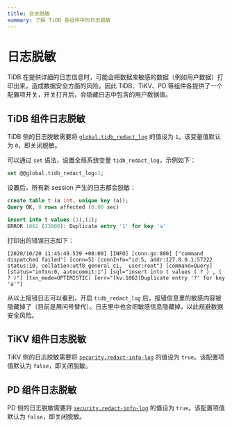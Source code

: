 ```yaml
---
title: 日志脱敏
summary: 了解 TiDB 各组件中的日志脱敏
---
```


# 日志脱敏

TiDB 在提供详细的日志信息时，可能会把数据库敏感的数据（例如用户数据）打印出来，造成数据安全方面的风险。因此 TiDB、TiKV、PD 等组件各提供了一个配置项开关，开关打开后，会隐藏日志中包含的用户数据值。

## TiDB 组件日志脱敏

TiDB 侧的日志脱敏需要将 [`global.tidb_redact_log`](/system-variables.md#tidb_redact_log) 的值设为 `1`。该变量值默认为 `0`，即关闭脱敏。

可以通过 `set` 语法，设置全局系统变量 `tidb_redact_log`，示例如下：

```sql
set @@global.tidb_redact_log=1;
```

设置后，所有新 session 产生的日志都会脱敏：

```sql
create table t (a int, unique key (a));
Query OK, 0 rows affected (0.00 sec)

insert into t values (1),(1);
ERROR 1062 (23000): Duplicate entry '1' for key 'a'
```

打印出的错误日志如下：

```
[2020/10/20 11:45:49.539 +08:00] [INFO] [conn.go:800] ["command dispatched failed"] [conn=5] [connInfo="id:5, addr:127.0.0.1:57222 status:10, collation:utf8_general_ci,  user:root"] [command=Query] [status="inTxn:0, autocommit:1"] [sql="insert into t values ( ? ) , ( ? )"] [txn_mode=OPTIMISTIC] [err="[kv:1062]Duplicate entry '?' for key 'a'"]
```

从以上报错日志可以看到，开启 `tidb_redact_log` 后，报错信息里的敏感内容被隐藏掉了（目前是用问号替代）。日志里中也会把敏感信息隐藏掉，以此规避数据安全风险。

## TiKV 组件日志脱敏

TiKV 侧的日志脱敏需要将 [`security.redact-info-log`](/tikv-configuration-file.md#redact-info-log-从-v408-版本开始引入) 的值设为 `true`。该配置项值默认为 `false`，即关闭脱敏。

## PD 组件日志脱敏

PD 侧的日志脱敏需要将 [`security.redact-info-log`](/pd-configuration-file.md#redact-info-log-从-v500-rc-版本开始引入) 的值设为 `true`。该配置项值默认为 `false`，即关闭脱敏。
